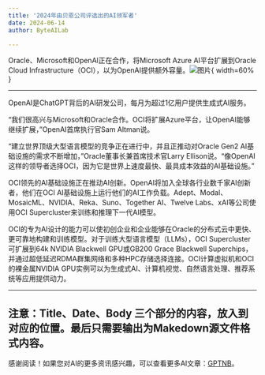 ```yaml
---
title: '2024年由贝恩公司评选出的AI领军者'
date: 2024-06-14
author: ByteAILab

---
```


Oracle、Microsoft和OpenAl正在合作，将Microsoft Azure AI平台扩展到Oracle Cloud Infrastructure（OCI），以为OpenAI提供额外容量。![图片](https://ai-techpark.com/wp-content/uploads/2024/06/AI-Leaders-960x540.jpg){ width=60% }

---


OpenAI是ChatGPT背后的AI研发公司，每月为超过1亿用户提供生成式AI服务。

“我们很高兴与Microsoft和Oracle合作。OCI将扩展Azure平台，让OpenAI能够继续扩展，”OpenAI首席执行官Sam Altman说。

“建立世界顶级大型语言模型的竞争正在进行中，并且正推动对Oracle Gen2 AI基础设施的需求不断增加，”Oracle董事长兼首席技术官Larry Ellison说。“像OpenAI这样的领导者选择OCI，因为它是世界上速度最快、最具成本效益的AI基础设施。”

OCI领先的AI基础设施正在推动AI创新。OpenAI将加入全球各行业数千家AI创新者，他们在OCI AI基础设施上运行他们的AI工作负载。Adept、Modal、MosaicML、NVIDIA、Reka、Suno、Together AI、Twelve Labs、xAI等公司使用OCI Supercluster来训练和推理下一代AI模型。

OCI的专为AI设计的能力可以使初创企业和企业能够在Oracle的分布式云中更快、更可靠地构建和训练模型。对于训练大型语言模型（LLMs），OCI Supercluster可扩展到64k NVIDIA Blackwell GPU或GB200 Grace Blackwell Superchips，并通过超低延迟RDMA群集网络和多种HPC存储选择连接。OCI计算虚拟机和OCI的裸金属NVIDIA GPU实例可以为生成式AI、计算机视觉、自然语言处理、推荐系统等应用提供动力。


---

注意：Title、Date、Body 三个部分的内容，放入到对应的位置。最后只需要输出为Makedown源文件格式内容。
---
感谢阅读！如果您对AI的更多资讯感兴趣，可以查看更多AI文章：[GPTNB](https://gptnb.com)。